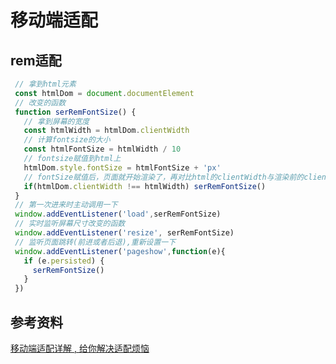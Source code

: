 # 移动端适配

## rem适配

```js
 // 拿到html元素
 const htmlDom = document.documentElement
 // 改变的函数
 function serRemFontSize() {
   // 拿到屏幕的宽度
   const htmlWidth = htmlDom.clientWidth
   // 计算fontsize的大小  
   const htmlFontSize = htmlWidth / 10
   // fontsize赋值到html上
   htmlDom.style.fontSize = htmlFontSize + 'px'
   // fontSize赋值后，页面就开始渲染了，再对比html的clientWidth与渲染前的clientWidth，如果不相等，说明有滚动条了，递归调用。 
   if(htmlDom.clientWidth !== htmlWidth) serRemFontSize()
 }
 // 第一次进来时主动调用一下
 window.addEventListener('load',serRemFontSize)
 // 实时监听屏幕尺寸改变的函数
 window.addEventListener('resize', serRemFontSize)
 // 监听页面跳转(前进或者后退),重新设置一下
 window.addEventListener('pageshow',function(e){
   if (e.persisted) {
     serRemFontSize()
   }
 })
```

## 参考资料

[移动端适配详解 , 给你解决适配烦恼](https://blog.csdn.net/a15297701931/article/details/124856037)


